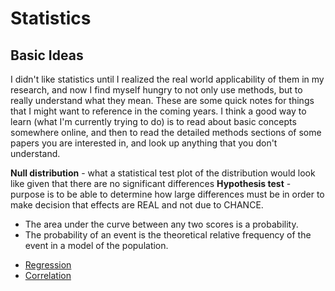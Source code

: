 # Statistics

## Basic Ideas

I didn't like statistics until I realized the real world applicability of them in my research, and now I find myself hungry to not only use methods, but to really understand what they mean.  These are some quick notes for things that I might want to reference in the coming years.  I think a good way to learn (what I'm currently trying to do) is to read about basic concepts somewhere online, and then to read the detailed methods sections of some papers you are interested in, and look up anything that you don't understand.

**Null distribution** - what a statistical test plot of the distribution would look like given that there are no significant differences
**Hypothesis test** - purpose is to be able to determine how large differences must be in order to make decision that effects are REAL and not due to CHANCE.

  * The area under the curve between any two scores is a probability.  
  * The probability of an event is the theoretical relative frequency of the event in a model of the population.

 - [Regression](regression.md)
 - [Correlation](correlation.md)
